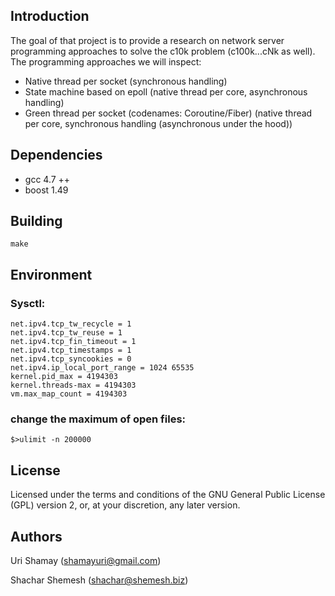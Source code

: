 ## Introduction

The goal of that project is to provide a research on network server programming approaches to solve the c10k problem (c100k...cNk as well). The programming approaches we will inspect:

* Native thread per socket 
  (synchronous handling)
* State machine based on epoll 
  (native thread per core, asynchronous handling)
* Green thread per socket (codenames: Coroutine/Fiber) 
  (native thread per core, synchronous handling (asynchronous under the hood))

## Dependencies

* gcc 4.7 ++
* boost 1.49

## Building

    make
    
## Environment

### Sysctl:

    net.ipv4.tcp_tw_recycle = 1
    net.ipv4.tcp_tw_reuse = 1
    net.ipv4.tcp_fin_timeout = 1
    net.ipv4.tcp_timestamps = 1
    net.ipv4.tcp_syncookies = 0
    net.ipv4.ip_local_port_range = 1024 65535
    kernel.pid_max = 4194303
    kernel.threads-max = 4194303
    vm.max_map_count = 4194303

### change the maximum of open files:

    $>ulimit -n 200000


## License

Licensed under the terms and conditions of the GNU General Public License (GPL) version 2, or, at your discretion, any later version.

## Authors

Uri Shamay (shamayuri@gmail.com)

Shachar Shemesh (shachar@shemesh.biz)
